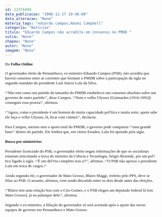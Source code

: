 ```yaml
---
id: 12374494
data_publicacao: "2006-11-17 19:46:00"
data_alteracao: "None"
materia_tags: "eduardo campos,Naomi Campbell"
categoria: "Notícias"
titulo: "Eduardo Campos não acredita em consenso no PMDB "
sutia: "None"
chapeu: "None"
autor: "None"
imagem: "None"
---
```

<p><P><FONT face=Verdana size=2>Da <STRONG>Folha Online</STRONG></FONT></P></p>
<p><P><FONT face=Verdana size=2>O governador eleito de Pernambuco, ex-ministro Eduardo Campos (PSB), não acredita que haverá consenso entre as correntes que formam o PMDB sobre a participação da sigla no segundo mandato do presidente Luiz Inácio Lula da Silva.<BR><BR>\"Não tem como um partido do tamanho do PMDB estabelecer um consenso absoluto sobre um governo de outro partido\", disse Campos. \"Nem o velho Ulysses [Guimarães (1916-1992)] conseguiu essa proeza\", afirmou. <BR><BR>\"Agora, como o presidente é um homem de muita capacidade pol?tica e muita sorte, quem sabe ele faça o velho Ulysses, lá, ficar com ciúmes\", declarou.<BR><BR>Para Campos, mesmo sem o apoio total do PMDB, o governo pode conquistar \"uma grande base\" dentro do partido. Ele lembra que, em vários Estados, Lula foi apoiado pela sigla.<BR><BR><B>Busca por ministérios</B><BR><BR>Presidente licenciado do PSB, o governador eleito negou informações de que os socialistas estariam articulando a troca do ministro da Ciência e Tecnologia, Sérgio Rezende, por um pol?tico ligado à sigla. \"É um del?rio completo isso a?\", afirmou. \"O PSB não apoiou o presidente Lula em troca de cargos.\"<BR><BR>Ainda segundo ele, o governador de Mato Grosso, Blairo Maggi, reeleito pelo PPS, deve se filiar ao PSB. O assunto, afirmou, vem sendo discutido entre os dois desde antes das eleições.<BR><BR>\"Blairo tem uma relação boa com o Ciro Gomes, e o PSB elegeu um deputado federal lá [em Mato Grosso], já no palanque dele\", afirmou. <BR><BR>Segundo o ex-ministro, a filiação do governador só será acertada após o ajuste das novas equipes de governo em Pernambuco e Mato Grosso.</P></FONT> </p>
